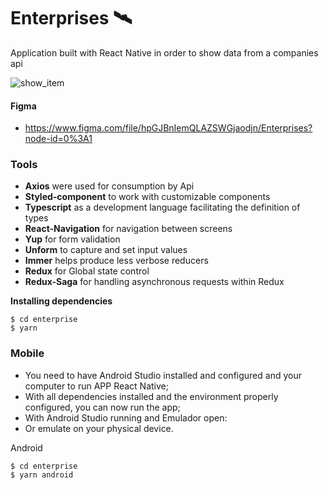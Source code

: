 # Enterprises 🛰
Application built with React Native in order to show data from a companies api


![show_item](https://user-images.githubusercontent.com/50254416/124333960-09a9b580-db6c-11eb-80ef-62b8be5dd393.jpg)

#### Figma
- https://www.figma.com/file/hpGJBnIemQLAZSWGjaodjn/Enterprises?node-id=0%3A1

### Tools
- **Axios** were used for consumption by Api
- **Styled-component** to work with customizable components
- **Typescript** as a development language facilitating the definition of types
- **React-Navigation** for navigation between screens
- **Yup** for form validation
- **Unform** to capture and set input values
- **Immer** helps produce less verbose reducers
- **Redux** for Global state control
- **Redux-Saga** for handling asynchronous requests within Redux




**Installing dependencies**

```
$ cd enterprise 
$ yarn 
```

### Mobile
* You need to have Android Studio installed and configured and your computer to run APP React Native;
* With all dependencies installed and the environment properly configured, you can now run the app;
* With Android Studio running and Emulador open:
* Or emulate on your physical device.


Android

```
$ cd enterprise 
$ yarn android 
```



